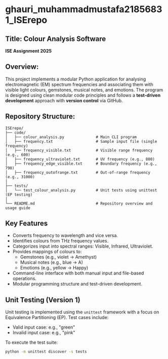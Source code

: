 # ghauri_muhammadmustafa21856831_ISErepo

## Title: Colour Analysis Software
**ISE Assignment 2025**

## Overview:
This project implements a modular Python application for analysing electromagnetic (EM) spectrum frequencies and associating them with visible light colours, gemstones, musical notes, and emotions. The program is designed using clean modular code principles and follows a **test-driven development** approach with **version control** via GitHub.

## Repository Structure:

```text
ISErepo/
├── code/
│   ├── colour_analysis.py              # Main CLI program
│   ├── frequency.txt                   # Sample input file (single frequency)
│   ├── frequency_visible.txt           # Visible range frequency (e.g., 600)
│   ├── frequency_ultraviolet.txt       # UV frequency (e.g., 800)
│   ├── frequency_edge_visible.txt      # Boundary frequency (e.g., 790)
│   ├── frequency_outofrange.txt        # Out-of-range frequency (e.g., 31000)
│
├── tests/
│   └── test_colour_analysis.py         # Unit tests using unittest (EP testing)
│
└── README.md                           # Repository overview and usage guide
```

## Key Features
- Converts frequency to wavelength and vice versa.
- Identifies colours from THz frequency values.
- Categorizes input into spectral ranges: Visible, Infrared, Ultraviolet.
- Provides mappings of colours to:
  - Gemstones (e.g., violet → Amethyst)
  - Musical notes (e.g., blue → A)
  - Emotions (e.g., yellow → Happy)
- Command-line interface with both manual input and file-based operations.
- Modular programming structure and test-driven development.

## Unit Testing (Version 1)
Unit testing is implemented using the `unittest` framework with a focus on Equivalence Partitioning (EP). Test cases include:
- Valid input case: e.g., "green"
- Invalid input case: e.g., "pink"

To execute the test suite:
```bash
python -m unittest discover -s tests

